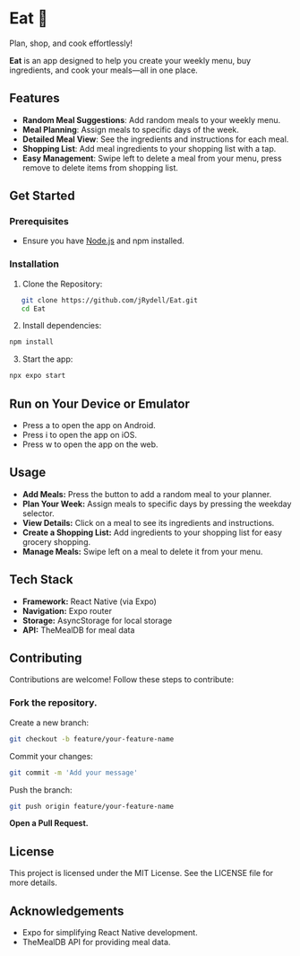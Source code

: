 # Eat 🍴

Plan, shop, and cook effortlessly!

**Eat** is an app designed to help you create your weekly menu, buy ingredients, and cook your meals—all in one place.

## Features

- **Random Meal Suggestions**: Add random meals to your weekly menu.
- **Meal Planning**: Assign meals to specific days of the week.
- **Detailed Meal View**: See the ingredients and instructions for each meal.
- **Shopping List**: Add meal ingredients to your shopping list with a tap.
- **Easy Management**: Swipe left to delete a meal from your menu, press remove to delete items from shopping list.
  

## Get Started

### Prerequisites

- Ensure you have [Node.js](https://nodejs.org/) and npm installed.


### Installation

1. Clone the Repository:

```bash
   git clone https://github.com/jRydell/Eat.git
   cd Eat
```

2. Install dependencies:

```bash
npm install
```

3. Start the app:

```bash
npx expo start
```

## Run on Your Device or Emulator

- Press a to open the app on Android.
- Press i to open the app on iOS.
- Press w to open the app on the web.

## Usage

- **Add Meals:** Press the button to add a random meal to your planner.
- **Plan Your Week:** Assign meals to specific days by pressing the weekday selector.
- **View Details:** Click on a meal to see its ingredients and instructions.
- **Create a Shopping List:** Add ingredients to your shopping list for easy grocery shopping.
- **Manage Meals:** Swipe left on a meal to delete it from your menu.

## Tech Stack

- **Framework:** React Native (via Expo)
- **Navigation:** Expo router
- **Storage:** AsyncStorage for local storage
- **API:** TheMealDB for meal data

## Contributing

Contributions are welcome! Follow these steps to contribute:

### Fork the repository.

Create a new branch:

```bash
git checkout -b feature/your-feature-name
```

Commit your changes:

```bash
git commit -m 'Add your message'
```

Push the branch:

```bash
git push origin feature/your-feature-name
```

**Open a Pull Request.**

## License

This project is licensed under the MIT License. See the LICENSE file for more details.

## Acknowledgements

- Expo for simplifying React Native development.
- TheMealDB API for providing meal data.

